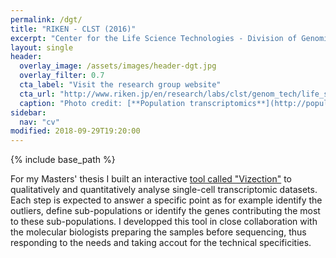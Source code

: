 ```yaml
---
permalink: /dgt/
title: "RIKEN - CLST (2016)"
excerpt: "Center for the Life Science Technologies - Division of Genomic Technologies - GMT Unit   (6 months internship - Yokohama, Japan)"
layout: single
header:
  overlay_image: /assets/images/header-dgt.jpg
  overlay_filter: 0.7
  cta_label: "Visit the research group website"
  cta_url: "http://www.riken.jp/en/research/labs/clst/genom_tech/life_sci_accel/genom_mini/"
  caption: "Photo credit: [**Population transcriptomics**](http://population-transcriptomics.org/)"
sidebar:
  nav: "cv"
modified: 2018-09-29T19:20:00
---
```


{% include base_path %}

For my Masters' thesis I built an interactive [tool called "Vizection"](https://github.com/shamansim/Vizection) to qualitatively
			and quantitatively analyse single-cell transcriptomic datasets. Each step
			is expected to answer a specific point as for example identify the
			outliers, define sub-populations or identify the genes contributing the
			most to these sub-populations. I developped this tool in close collaboration
			with the molecular biologists preparing the samples before sequencing, thus
			responding to the needs and taking accout for the technical specificities.
